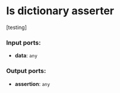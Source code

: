 # Is dictionary asserter

[testing]

### Input ports:

* __data__: `any`

### Output ports:

* __assertion__: `any`

